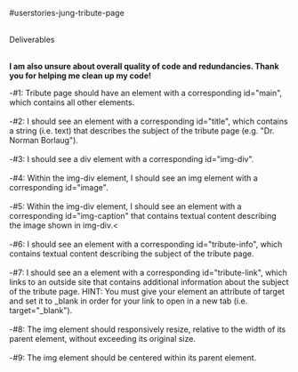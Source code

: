 #userstories-jung-tribute-page<br><br>

Deliverables <br><br>

 **I am also unsure about overall quality of code and redundancies. Thank you for helping me clean up my code!**

-#1: Tribute page should have an element with a corresponding id="main", which contains all other elements. <br><br>
-#2: I should see an element with a corresponding id="title", which contains a string (i.e. text) that describes the subject of the tribute page (e.g. "Dr. Norman Borlaug"). <br><br>
-#3: I should see a div element with a corresponding id="img-div". <br><br>
-#4: Within the img-div element, I should see an img element with a corresponding id="image". <br><br>
-#5: Within the img-div element, I should see an element with a corresponding id="img-caption" that contains textual content describing the image shown in img-div.< <br><br>
-#6: I should see an element with a corresponding id="tribute-info", which contains textual content describing the subject of the tribute page. <br><br>
-#7: I should see an a element with a corresponding id="tribute-link", which links to an outside site that contains additional information about the subject of the tribute page. HINT: You must give your element an attribute of target and set it to _blank in order for your link to open in a new tab (i.e. target="_blank"). <br><br>
-#8: The img element should responsively resize, relative to the width of its parent element, without exceeding its original size. <br><br>
-#9: The img element should be centered within its parent element. <br><br>


